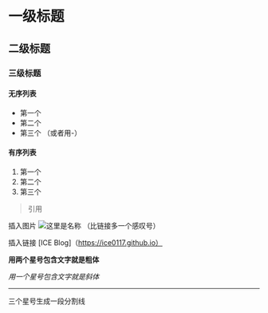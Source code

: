 # 一级标题
## 二级标题
### 三级标题

#### 无序列表
* 第一个
* 第二个
* 第三个
（或者用-）

#### 有序列表
1. 第一个
2. 第二个
3. 第三个

> 引用

插入图片 ![这里是名称](这里需要URL地址)
（比链接多一个感叹号）

插入链接 [ICE Blog]（https://ice0117.github.io）

**用两个星号包含文字就是粗体**

*用一个星号包含文字就是斜体*

***
三个星号生成一段分割线
